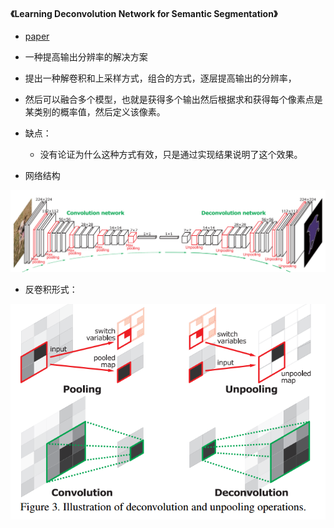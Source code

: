 #### 《Learning Deconvolution Network for Semantic Segmentation》
* [paper](paper/2015-Learning%20Deconvlution%20Network%20for%20Semantic%20Segmentation.pdf)
* 一种提高输出分辨率的解决方案
* 提出一种解卷积和上采样方式，组合的方式，逐层提高输出的分辨率，
* 然后可以融合多个模型，也就是获得多个输出然后根据求和获得每个像素点是某类别的概率值，然后定义该像素。
* 缺点：
    * 没有论证为什么这种方式有效，只是通过实现结果说明了这个效果。


* 网络结构

![1541727856562](readme/Learning_Deconvolution_network_for_segmentation_网络结构.png)

* 反卷积形式：

![1541728002694](readme/Learning_Deconvolution_network_for_segmentation_反卷积.png)